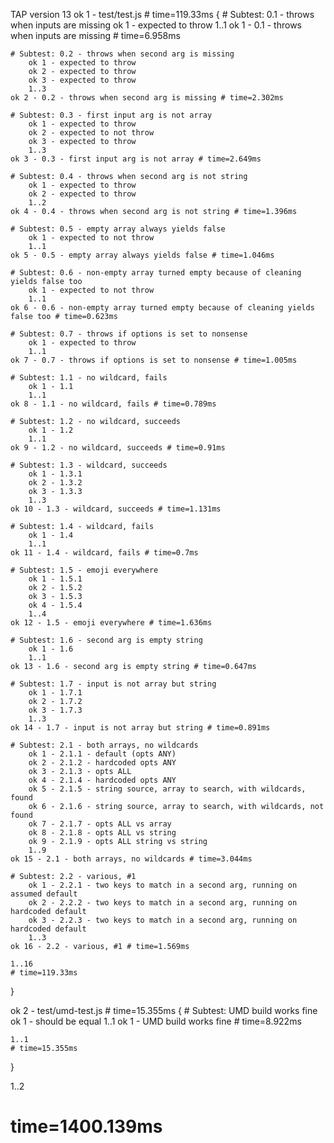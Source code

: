TAP version 13
ok 1 - test/test.js # time=119.33ms {
    # Subtest: 0.1 - throws when inputs are missing
        ok 1 - expected to throw
        1..1
    ok 1 - 0.1 - throws when inputs are missing # time=6.958ms
    
    # Subtest: 0.2 - throws when second arg is missing
        ok 1 - expected to throw
        ok 2 - expected to throw
        ok 3 - expected to throw
        1..3
    ok 2 - 0.2 - throws when second arg is missing # time=2.302ms
    
    # Subtest: 0.3 - first input arg is not array
        ok 1 - expected to throw
        ok 2 - expected to not throw
        ok 3 - expected to throw
        1..3
    ok 3 - 0.3 - first input arg is not array # time=2.649ms
    
    # Subtest: 0.4 - throws when second arg is not string
        ok 1 - expected to throw
        ok 2 - expected to throw
        1..2
    ok 4 - 0.4 - throws when second arg is not string # time=1.396ms
    
    # Subtest: 0.5 - empty array always yields false
        ok 1 - expected to not throw
        1..1
    ok 5 - 0.5 - empty array always yields false # time=1.046ms
    
    # Subtest: 0.6 - non-empty array turned empty because of cleaning yields false too
        ok 1 - expected to not throw
        1..1
    ok 6 - 0.6 - non-empty array turned empty because of cleaning yields false too # time=0.623ms
    
    # Subtest: 0.7 - throws if options is set to nonsense
        ok 1 - expected to throw
        1..1
    ok 7 - 0.7 - throws if options is set to nonsense # time=1.005ms
    
    # Subtest: 1.1 - no wildcard, fails
        ok 1 - 1.1
        1..1
    ok 8 - 1.1 - no wildcard, fails # time=0.789ms
    
    # Subtest: 1.2 - no wildcard, succeeds
        ok 1 - 1.2
        1..1
    ok 9 - 1.2 - no wildcard, succeeds # time=0.91ms
    
    # Subtest: 1.3 - wildcard, succeeds
        ok 1 - 1.3.1
        ok 2 - 1.3.2
        ok 3 - 1.3.3
        1..3
    ok 10 - 1.3 - wildcard, succeeds # time=1.131ms
    
    # Subtest: 1.4 - wildcard, fails
        ok 1 - 1.4
        1..1
    ok 11 - 1.4 - wildcard, fails # time=0.7ms
    
    # Subtest: 1.5 - emoji everywhere
        ok 1 - 1.5.1
        ok 2 - 1.5.2
        ok 3 - 1.5.3
        ok 4 - 1.5.4
        1..4
    ok 12 - 1.5 - emoji everywhere # time=1.636ms
    
    # Subtest: 1.6 - second arg is empty string
        ok 1 - 1.6
        1..1
    ok 13 - 1.6 - second arg is empty string # time=0.647ms
    
    # Subtest: 1.7 - input is not array but string
        ok 1 - 1.7.1
        ok 2 - 1.7.2
        ok 3 - 1.7.3
        1..3
    ok 14 - 1.7 - input is not array but string # time=0.891ms
    
    # Subtest: 2.1 - both arrays, no wildcards
        ok 1 - 2.1.1 - default (opts ANY)
        ok 2 - 2.1.2 - hardcoded opts ANY
        ok 3 - 2.1.3 - opts ALL
        ok 4 - 2.1.4 - hardcoded opts ANY
        ok 5 - 2.1.5 - string source, array to search, with wildcards, found
        ok 6 - 2.1.6 - string source, array to search, with wildcards, not found
        ok 7 - 2.1.7 - opts ALL vs array
        ok 8 - 2.1.8 - opts ALL vs string
        ok 9 - 2.1.9 - opts ALL string vs string
        1..9
    ok 15 - 2.1 - both arrays, no wildcards # time=3.044ms
    
    # Subtest: 2.2 - various, #1
        ok 1 - 2.2.1 - two keys to match in a second arg, running on assumed default
        ok 2 - 2.2.2 - two keys to match in a second arg, running on hardcoded default
        ok 3 - 2.2.3 - two keys to match in a second arg, running on hardcoded default
        1..3
    ok 16 - 2.2 - various, #1 # time=1.569ms
    
    1..16
    # time=119.33ms
}

ok 2 - test/umd-test.js # time=15.355ms {
    # Subtest: UMD build works fine
        ok 1 - should be equal
        1..1
    ok 1 - UMD build works fine # time=8.922ms
    
    1..1
    # time=15.355ms
}

1..2
# time=1400.139ms
